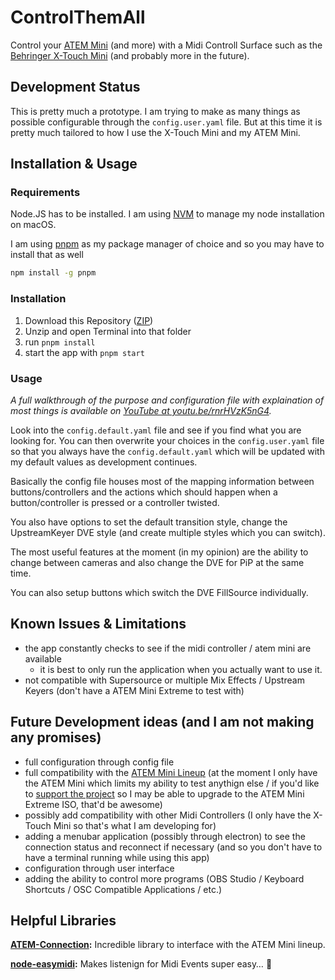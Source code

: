 # ControlThemAll

Control your [ATEM Mini](https://crsp.li/ATEMMiniLineup) (and more) with a Midi Controll Surface such as the [Behringer X-Touch Mini](https://crsp.li/xtouchmini) (and probably more in the future).

## Development Status

This is pretty much a prototype. I am trying to make as many things as possible configurable through the `config.user.yaml` file. But at this time it is pretty much tailored to how I use the X-Touch Mini and my ATEM Mini.

## Installation & Usage

### Requirements

Node.JS has to be installed. I am using [NVM](https://github.com/nvm-sh/nvm) to manage my node installation on macOS.

I am using [pnpm](https://pnpm.io/) as my package manager of choice and so you may have to install that as well

```bash
npm install -g pnpm
```

### Installation

1. Download this Repository ([ZIP](https://github.com/chrisspiegl/midi2atem/archive/refs/heads/main.zip))
2. Unzip and open Terminal into that folder
3. run `pnpm install`
4. start the app with `pnpm start`

### Usage

*A full walkthrough of the purpose and configuration file with explaination of most things is available on [YouTube at youtu.be/rnrHVzK5nG4](https://youtu.be/rnrHVzK5nG4).*

Look into the `config.default.yaml` file and see if you find what you are looking for. You can then overwrite your choices in the `config.user.yaml` file so that you always have the `config.default.yaml` which will be updated with my default values as development continues.

Basically the config file houses most of the mapping information between buttons/controllers and the actions which should happen when a button/controller is pressed or a controller twisted.

You also have options to set the default transition style, change the UpstreamKeyer DVE style (and create multiple styles which you can switch).

The most useful features at the moment (in my opinion) are the ability to change between cameras and also change the DVE for PiP at the same time.

You can also setup buttons which switch the DVE FillSource individually.

## Known Issues & Limitations

- the app constantly checks to see if the midi controller / atem mini are available
  + it is best to only run the application when you actually want to use it.
- not compatible with Supersource or multiple Mix Effects / Upstream Keyers (don't have a ATEM Mini Extreme to test with)

## Future Development ideas (and I am not making any promises)

- full configuration through config file
- full compatibility with the [ATEM Mini Lineup](https://crsp.li/ATEM) (at the moment I only have the ATEM Mini which limits my ability to test anythign else / if you'd like to [support the project](https://ChrisSpiegl.com/donate) so I may be able to upgrade to the ATEM Mini Extreme ISO, that'd be awesome)
- possibly add compatibility with other Midi Controllers (I only have the X-Touch  Mini so that's what I am developing for)
- adding a menubar application (possibly through electron) to see the connection status and reconnect if necessary (and so you don't have to have a terminal running while using this app)
- configuration through user interface
- adding the ability to control more programs (OBS Studio / Keyboard Shortcuts / OSC Compatible Applications / etc.)

## Helpful Libraries

**[ATEM-Connection](https://github.com/nrkno/tv-automation-atem-connection):** Incredible library to interface with the ATEM Mini lineup.

**[node-easymidi](https://github.com/dinchak/node-easymidi):** Makes listenign for Midi Events super easy… 🥁
